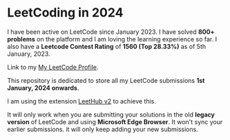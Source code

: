 # LeetCoding in 2024

I have been active on LeetCode since January 2023. I have solved **800+ problems** on the platform and I am loving the learning experience so far. I also have a **Leetcode Contest Rating** of **1560 (Top 28.33%)** as of 5th January, 2023.

Link to my [My LeetCode Profile](https://leetcode.com/Anuvab).

This repository is dedicated to store all my LeetCode submissions **1st January, 2024 onwards**.

I am using the extension [LeetHub v2](https://github.com/arunbhardwaj/LeetHub-2.0) to achieve this.

It will only work when you are submitting your solutions in the old **legacy version** of LeetCode and using **Microsoft Edge Browser**. It won't sync your earlier submissions. it will only keep adding your new submissions.
